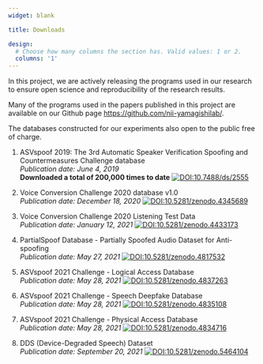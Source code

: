```yaml
---
widget: blank

title: Downloads

design:
  # Choose how many columns the section has. Valid values: 1 or 2.
  columns: '1'
---
```


In this project, we are actively releasing the programs used in our research to ensure open science and reproducibility of the research results. 

Many of the programs used in the papers published in this project are available on our Github page https://github.com/nii-yamagishilab/. 

The databases constructed for our experiments also open to the public free of charge.

1. ASVspoof 2019: The 3rd Automatic Speaker Verification Spoofing and Countermeasures Challenge database  
*Publication date: June 4, 2019*  
**Downloaded a total of 200,000 times to date**
[![DOI:10.7488/ds/2555](http://img.shields.io/badge/DOI-10.7488/ds/2555-B31B1B.svg)](https://doi.org/10.7488/ds/2555)

2. Voice Conversion Challenge 2020 database v1.0  
*Publication date: December 18, 2020*
[![DOI:10.5281/zenodo.4345689](http://img.shields.io/badge/DOI-10.5281/zenodo.4345689-B31B1B.svg)](https://doi.org/10.5281/zenodo.4345689)

3. Voice Conversion Challenge 2020 Listening Test Data  
*Publication date: January 12, 2021*
[![DOI:10.5281/zenodo.4433173](http://img.shields.io/badge/DOI-10.5281/zenodo.4433173-B31B1B.svg)](https://doi.org/10.5281/zenodo.4433173)

4. PartialSpoof Database - Partially Spoofed Audio Dataset for Anti-spoofing  
*Publication date: May 27, 2021*
[![DOI:10.5281/zenodo.4817532](http://img.shields.io/badge/DOI-10.5281/zenodo.4817532-B31B1B.svg)](https://doi.org/10.5281/zenodo.4817532)

5. ASVspoof 2021 Challenge - Logical Access Database  
*Publication date: May 28, 2021*
[![DOI:10.5281/zenodo.4837263](http://img.shields.io/badge/DOI-10.5281/zenodo.4837263-B31B1B.svg)](https://doi.org/10.5281/zenodo.4837263)

6. ASVspoof 2021 Challenge - Speech Deepfake Database  
*Publication date: May 28, 2021*
[![DOI:10.5281/zenodo.4835108](http://img.shields.io/badge/DOI-10.5281/zenodo.4835108-B31B1B.svg)](https://doi.org/10.5281/zenodo.4835108)

7. ASVspoof 2021 Challenge - Physical Access Database  
*Publication date: May 28, 2021*
[![DOI:10.5281/zenodo.4834716](http://img.shields.io/badge/DOI-10.5281/zenodo.4834716-B31B1B.svg)](https://doi.org/10.5281/zenodo.4834716)

8. DDS (Device-Degraded Speech) Dataset  
*Publication date: September 20, 2021*
[![DOI:10.5281/zenodo.5464104](http://img.shields.io/badge/DOI-10.5281/zenodo.5464104-B31B1B.svg)](https://doi.org/10.5281/zenodo.5464104)
